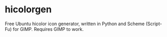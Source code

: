 # hicolorgen
Free Ubuntu hicolor icon generator, written in Python and Scheme (Script-Fu) for GIMP. Requires GIMP to work.
